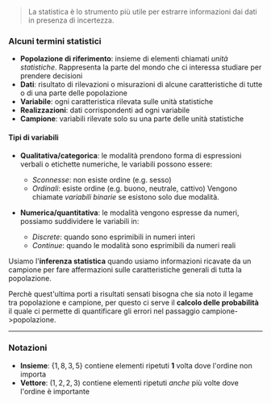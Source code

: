>La statistica è lo strumento più utile per estrarre informazioni dai dati in presenza di incertezza.

### Alcuni termini statistici
- **Popolazione di riferimento**: insieme di elementi chiamati _unità statistiche_. Rappresenta la parte del mondo che ci interessa studiare per prendere decisioni
- **Dati**: risultato di rilevazioni o misurazioni di alcune caratteristiche di tutte o di una parte delle popolazione
- **Variabile**: ogni caratteristica rilevata sulle unità statistiche
- **Realizzazioni**: dati corrispondenti ad ogni variabile
- **Campione**: variabili rilevate solo su una parte delle unità statistiche

#### Tipi di variabili
- **Qualitativa/categorica**: le modalità prendono forma di espressioni verbali o etichette numeriche, le variabili possono essere:
    - _Sconnesse_: non esiste ordine (e.g. sesso)
    - _Ordinali_: esiste ordine (e.g.  buono, neutrale, cattivo)
Vengono chiamate _variabili binarie_ se esistono solo due modalità.

- **Numerica/quantitativa**: le modalità vengono espresse da numeri, possiamo suddividere le variabili in:
    - _Discrete_: quando sono esprimibili in numeri interi
    - _Continue_: quando le modalità sono esprimibili da numeri reali

Usiamo l'**inferenza statistica** quando usiamo informazioni ricavate da un campione per fare affermazioni sulle caratteristiche generali di tutta la popolazione.

Perchè quest'ultima porti a risultati sensati bisogna che sia noto il legame tra popolazione e campione, per questo ci serve il **calcolo delle probabilità** il quale ci permette di quantificare gli errori nel passaggio campione->popolazione.

---
### Notazioni
- **Insieme**: $\{1,8,3,5\}$ contiene elementi ripetuti **1** volta dove l'ordine non importa
- **Vettore**: $(1,2,2,3)$ contiene elementi ripetuti _anche_ più volte dove l'ordine è importante
